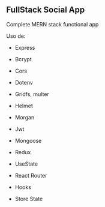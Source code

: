 ## FullStack Social App

Complete MERN stack functional app

Uso de: 
- Express
- Bcrypt
- Cors
- Dotenv
- Gridfs, multer
- Helmet
- Morgan
- Jwt
- Mongoose

- Redux
- UseState
- React Router
- Hooks
- Store State